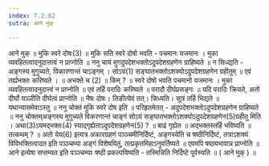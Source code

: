 ```yaml
---
index: 7.2.82
sutra: आने मुक्

---
```

 आने मुक् ॥ मुकि स्वरे दोषः(3) ॥ मुकि सति स्वरे दोषो भवति - पचमानः यजमानः । मुका व्यवहितत्वादनुदात्तत्वं न प्राप्नोति ॥ ननु चायं मुगदुपदेशभक्तोऽदुपदेशग्रहणेन ग्राहिष्यते ॥ न सिध्द्यति - अङ्गस्य मुगुच्यते, विकारणान्तं चाऽङ्गम् । सोऽयं(1) सङ्घातभक्तोऽशक्योऽदुपदेशग्रहणेन ग्रहीतुम् ॥ एवं तर्ह्यभक्तः करिष्यते । ॥ अभक्ते च (2) ॥ किम् ? ॥ स्वरे दोषो भवति पचमानो यजमानः । मुका व्यवहितत्वादनुदात्त्वं न प्राप्नोति ॥ एवं तर्हि परादिः करिष्यते ॥ परादौ दीर्घप्रसङ्गः ॥ यदि परादिः क्रियते, अतो दीर्घो यञ्ञीति दीर्घत्वं प्राप्नोति ॥ नैषः दोषः। तिङीत्येवं तत्। सिध्यति। सूत्रं तर्हि भिद्यते ॥ यथान्यासमेवाऽस्तु ॥ ननु चोक्तं मुकि स्वरे दोष इति ॥ परिहृतमेतत् - अदुपदेशभक्तोऽदुपदेशग्रहणेन ग्राहिष्यते ॥ ननु चोक्तम्अङ्गस्य मुगुच्यते विकरणान्तं चाङ्गं सोऽयं सङ्घातभक्तोऽशक्योऽदुपदेशग्रहणेन(5)ग्रहीतु मिति । अथा(3)ऽयमद्भक्तः(4) स्याद्गृह्येताऽदुपदेशग्रहणेन(5) ? ॥ बाढं गृह्येत ॥ अद्भक्तस्तर्हि भविष्यति ॥ तत्कथम् ? ॥ अतो येय(6) इत्यत्र अकारग्रहणं पञ्ञ्चमीनिर्दिष्टं, अङ्गस्येति च षष्ठीनिर्दिष्टं, तत्राऽशक्यं विविभक्तित्वादत इति पञ्ञ्चम्या अङ्गं विशेषयितुं, तत्प्रकृतमिहाऽनुवर्तिष्यते ॥ एवमपि षष्ठ्यभावान्न प्राप्नोति ॥ आने इत्येषा सप्तम्यत इति पञ्ञ्चम्याः षष्ठी प्रकल्पयिष्यति - तस्मिन्निति निर्दिष्टे पूर्वस्यति ॥ ( आने मुक् ) ॥ 
